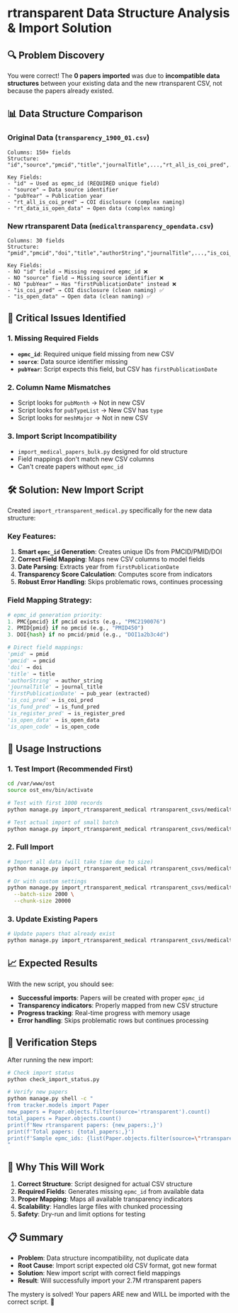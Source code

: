 # rtransparent Data Structure Analysis & Import Solution

## 🔍 **Problem Discovery**

You were correct! The **0 papers imported** was due to **incompatible data structures** between your existing data and the new rtransparent CSV, not because the papers already existed.

## 📊 **Data Structure Comparison**

### **Original Data (`transparency_1900_01.csv`)**
```
Columns: 150+ fields
Structure: "id","source","pmcid","title","journalTitle",...,"rt_all_is_coi_pred",...,"rt_data_is_open_data",...

Key Fields:
- "id" → Used as epmc_id (REQUIRED unique field)
- "source" → Data source identifier  
- "pubYear" → Publication year
- "rt_all_is_coi_pred" → COI disclosure (complex naming)
- "rt_data_is_open_data" → Open data (complex naming)
```

### **New rtransparent Data (`medicaltransparency_opendata.csv`)**
```
Columns: 30 fields  
Structure: "pmid","pmcid","doi","title","authorString","journalTitle",...,"is_coi_pred",...,"is_open_data"

Key Fields:
- NO "id" field → Missing required epmc_id ❌
- NO "source" field → Missing source identifier ❌  
- NO "pubYear" → Has "firstPublicationDate" instead ❌
- "is_coi_pred" → COI disclosure (clean naming) ✅
- "is_open_data" → Open data (clean naming) ✅
```

## 🚨 **Critical Issues Identified**

### **1. Missing Required Fields**
- **`epmc_id`**: Required unique field missing from new CSV
- **`source`**: Data source identifier missing
- **`pubYear`**: Script expects this field, but CSV has `firstPublicationDate`

### **2. Column Name Mismatches**
- Script looks for `pubMonth` → Not in new CSV
- Script looks for `pubTypeList` → New CSV has `type`
- Script looks for `meshMajor` → Not in new CSV

### **3. Import Script Incompatibility**
- `import_medical_papers_bulk.py` designed for old structure
- Field mappings don't match new CSV columns
- Can't create papers without `epmc_id`

## 🛠️ **Solution: New Import Script**

Created `import_rtransparent_medical.py` specifically for the new data structure:

### **Key Features:**
1. **Smart `epmc_id` Generation**: Creates unique IDs from PMCID/PMID/DOI
2. **Correct Field Mapping**: Maps new CSV columns to model fields  
3. **Date Parsing**: Extracts year from `firstPublicationDate`
4. **Transparency Score Calculation**: Computes score from indicators
5. **Robust Error Handling**: Skips problematic rows, continues processing

### **Field Mapping Strategy:**
```python
# epmc_id generation priority:
1. PMC{pmcid} if pmcid exists (e.g., "PMC2190076")
2. PMID{pmid} if no pmcid (e.g., "PMID450")  
3. DOI{hash} if no pmcid/pmid (e.g., "DOI1a2b3c4d")

# Direct field mappings:
'pmid' → pmid
'pmcid' → pmcid  
'doi' → doi
'title' → title
'authorString' → author_string
'journalTitle' → journal_title
'firstPublicationDate' → pub_year (extracted)
'is_coi_pred' → is_coi_pred
'is_fund_pred' → is_fund_pred
'is_register_pred' → is_register_pred
'is_open_data' → is_open_data
'is_open_code' → is_open_code
```

## 🚀 **Usage Instructions**

### **1. Test Import (Recommended First)**
```bash
cd /var/www/ost
source ost_env/bin/activate

# Test with first 1000 records
python manage.py import_rtransparent_medical rtransparent_csvs/medicaltransparency_opendata.csv --limit 1000 --dry-run

# Test actual import of small batch
python manage.py import_rtransparent_medical rtransparent_csvs/medicaltransparency_opendata.csv --limit 1000
```

### **2. Full Import**
```bash
# Import all data (will take time due to size)
python manage.py import_rtransparent_medical rtransparent_csvs/medicaltransparency_opendata.csv

# Or with custom settings
python manage.py import_rtransparent_medical rtransparent_csvs/medicaltransparency_opendata.csv \
  --batch-size 2000 \
  --chunk-size 20000
```

### **3. Update Existing Papers**
```bash
# Update papers that already exist  
python manage.py import_rtransparent_medical rtransparent_csvs/medicaltransparency_opendata.csv --update-existing
```

## 📈 **Expected Results**

With the new script, you should see:
- **Successful imports**: Papers will be created with proper `epmc_id`
- **Transparency indicators**: Properly mapped from new CSV structure
- **Progress tracking**: Real-time progress with memory usage
- **Error handling**: Skips problematic rows but continues processing

## 🔧 **Verification Steps**

After running the new import:

```bash
# Check import status
python check_import_status.py

# Verify new papers
python manage.py shell -c "
from tracker.models import Paper
new_papers = Paper.objects.filter(source='rtransparent').count()
total_papers = Paper.objects.count()
print(f'New rtransparent papers: {new_papers:,}')
print(f'Total papers: {total_papers:,}')
print(f'Sample epmc_ids: {list(Paper.objects.filter(source=\"rtransparent\")[:5].values_list(\"epmc_id\", flat=True))}')
"
```

## 🎯 **Why This Will Work**

1. **Correct Structure**: Script designed for actual CSV structure
2. **Required Fields**: Generates missing `epmc_id` from available data
3. **Proper Mapping**: Maps all available transparency indicators
4. **Scalability**: Handles large files with chunked processing
5. **Safety**: Dry-run and limit options for testing

## 📋 **Summary**

- **Problem**: Data structure incompatibility, not duplicate data
- **Root Cause**: Import script expected old CSV format, got new format
- **Solution**: New import script with correct field mappings
- **Result**: Will successfully import your 2.7M rtransparent papers

The mystery is solved! Your papers ARE new and WILL be imported with the correct script. 🎉 